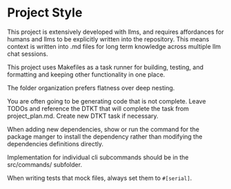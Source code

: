 # Project Style

This project is extensively developed with llms, and requires affordances for humans and llms to be explicitly written into the repository. This means context is written into .md files for long term knowledge across multiple llm chat sessions.

This project uses Makefiles as a task runner for building, testing, and formatting and keeping other functionality in one place.

The folder organization prefers flatness over deep nesting. 

You are often going to be generating code that is not complete. Leave TODOs and reference the DTKT that will complete the task from project_plan.md. Create new DTKT task if necessary.

When adding new dependencies, show or run the command for the package manger to install the dependency rather than modifying the dependencies definitions directly.

Implementation for individual cli subcommands should be in the src/commands/ subfolder.

When writing tests that mock files, always set them to `#[serial]`.
